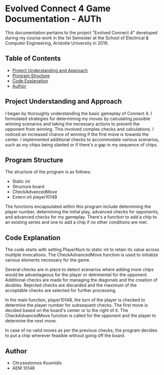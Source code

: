 # Evolved Connect 4 Game Documentation - AUTh

This documentation pertains to the project "Evolved Connect 4" developed during my course work in the 1st Semester at the School of Electrical & Computer Engineering, Aristotle University in 2019.

## Table of Contents

- [Project Understanding and Approach](#project-understanding-and-approach)
- [Program Structure](#program-structure)
- [Code Explanation](#code-explanation)
- [Author](#author)

## Project Understanding and Approach

I began by thoroughly understanding the basic gameplay of Connect 4. I formulated strategies for determining my moves by calculating possible winning scenarios and taking the necessary actions to prevent the opponent from winning. This involved complex checks and calculations. I noticed an increased chance of winning if the first move is towards the center. I implemented additional checks to accommodate various scenarios, such as my chips being slanted or if there's a gap in my sequence of chips.

## Program Structure

The structure of the program is as follows:

- Static int
- Structure board
- CheckAdvancedMove
- Extern int player10148

The functions encapsulated within this program include determining the player number, determining the initial play, advanced checks for opponents, and advanced checks for my gameplay. There's a function to add a chip to an existing series and one to add a chip if no other conditions are met.

## Code Explanation

The code starts with setting PlayerNum to static int to retain its value across multiple invocations. The CheckAdvancedMove function is used to initialize various elements necessary for the game.

Several checks are in place to detect scenarios where adding more chips would be advantageous for the player or detrimental for the opponent. Additional checks are made for managing the diagonals and the creation of doubles. Rejected checks are discarded and the maximum of the acceptable checks are selected for further processing.

In the main function, player10148, the turn of the player is checked to determine the player number for subsequent checks. The first move is decided based on the board's center or to the right of it. The CheckAdvancedMove function is called for the opponent and the player to determine the next move.

In case of no valid moves as per the previous checks, the program decides to put a chip wherever feasible without going off the board.

## Author

- Chrysostomos Koumidis
- AEM 10148
